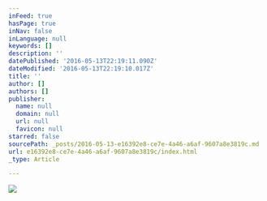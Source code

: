```yaml
---
inFeed: true
hasPage: true
inNav: false
inLanguage: null
keywords: []
description: ''
datePublished: '2016-05-13T22:19:11.090Z'
dateModified: '2016-05-13T22:19:10.017Z'
title: ''
author: []
authors: []
publisher:
  name: null
  domain: null
  url: null
  favicon: null
starred: false
sourcePath: _posts/2016-05-13-e16392e8-ce7e-4a46-a6af-9607a8e3819c.md
url: e16392e8-ce7e-4a46-a6af-9607a8e3819c/index.html
_type: Article

---
```

![](https://the-grid-user-content.s3-us-west-2.amazonaws.com/3afd64ed-bcff-43ca-89d9-ecc8dc0b29b9.jpg)